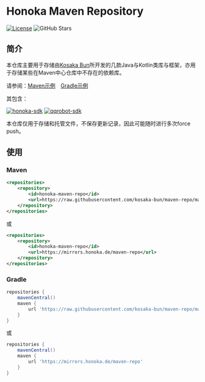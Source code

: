 # Honoka Maven Repository
[![License](https://img.shields.io/github/license/kosaka-bun/maven-repo?label=License&color=blue&logo=Github)](./LICENSE)
![GitHub Stars](https://img.shields.io/github/stars/kosaka-bun/maven-repo?label=Stars&logo=GitHub)

## 简介
本仓库主要用于存储由[Kosaka Bun](https://github.com/kosaka-bun)所开发的几款Java与Kotlin类库与框架，亦用于存储某些在Maven中心仓库中不存在的依赖库。

请参阅：[Maven示例](./example/maven)&emsp;[Gradle示例](./example/gradle)

其包含：

[![honoka-sdk](https://github-readme-stats.vercel.app/api/pin/?username=kosaka-bun&repo=honoka-sdk)](https://github.com/kosaka-bun/honoka-sdk)
[![qqrobot-sdk](https://github-readme-stats.vercel.app/api/pin/?username=kosaka-bun&repo=qqrobot-sdk)](https://github.com/kosaka-bun/qqrobot-sdk)

本仓库仅用于存储和托管文件，不保存更新记录，因此可能随时进行多次force push。

## 使用
### Maven
```xml
<repositories>
    <repository>
        <id>honoka-maven-repo</id>
        <url>https://raw.githubusercontent.com/kosaka-bun/maven-repo/master/repository</url>
    </repository>
</repositories>
```
或
```xml
<repositories>
    <repository>
        <id>honoka-maven-repo</id>
        <url>https://mirrors.honoka.de/maven-repo</url>
    </repository>
</repositories>
```

### Gradle
```groovy
repositories {
    mavenCentral()
    maven {
        url 'https://raw.githubusercontent.com/kosaka-bun/maven-repo/master/repository'
    }
}
```
或
```groovy
repositories {
    mavenCentral()
    maven {
        url 'https://mirrors.honoka.de/maven-repo'
    }
}
```
